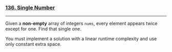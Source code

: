 ### [136. Single Number](https://leetcode.com/problems/single-number/)

---

Given a **non-empty** array of integers `nums`, every element appears twice except for one. Find that single one.

You must implement a solution with a linear runtime complexity and use only constant extra space.